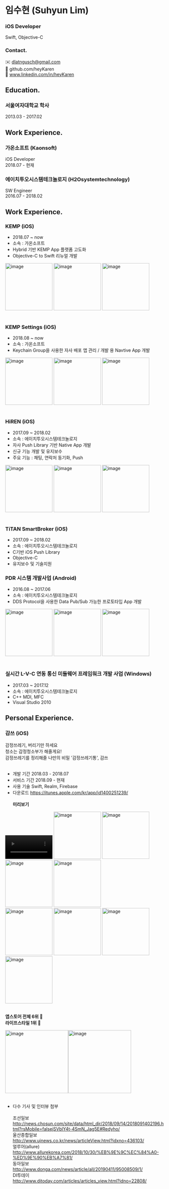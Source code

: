 #  임수현 (Suhyun Lim)
### iOS Developer 
Swift, Objective-C<br/>

### Contact.
 ✉️ dlatngusch@gmail.com<br/>
📍 github.com/heyKaren<br/>
🔗 www.linkedin.com/in/heyKaren<br/>

## Education.
### 서울여자대학교 학사<br/>
2013.03 - 2017.02<br/>

## Work Experience.
### 가온소프트 (Kaonsoft)<br/>
iOS Developer<br/>
2018.07 - 현재<br/>

### 에이치투오시스템테크놀로지 (H2Osystemtechnology)<br/>
SW Engineer<br/>
2016.07 - 2018.02<br/>

## Work Experience.
### KEMP (iOS)<br/>
- 2018.07 ~ now
- 소속 : 가온소프트
- Hybrid 기반 KEMP App 플랫폼 고도화
- Objective-C to Swift 리뉴얼 개발

<div>
<img width="150" alt="image" src="./KEMP/1.png">
<img width="150" alt="image" src="./KEMP/2.png">
<img width="150" alt="image" src="./KEMP/3.png">
</div><br/>

### KEMP Settings (iOS)<br/>
- 2018.08 ~ now
- 소속 : 가온소프트
- Keychain Group을 사용한 자사 배포 앱 관리 / 개발 용 Navtive App 개발

<div>
<img width="150" alt="image" src="./KEMPSettings/1.png">
<img width="150" alt="image" src="./KEMPSettings/2.png">
<img width="150" alt="image" src="./KEMPSettings/3.png">
</div><br/>

### HiREN (iOS)<br/>
- 2017.09 ~ 2018.02
- 소속 : 에이치투오시스템테크놀로지
- 자사 Push Library  기반 Native App 개발
- 신규 기능 개발 및 유지보수
- 주요 기능 : 채팅, 연락처 동기화, Push

<div>
<img width="150" alt="image" src="./HiREN/img_HiREN_01.png">
<img width="150" alt="image" src="./HiREN/img_HiREN_02.png">
<img width="150" alt="image" src="./HiREN/img_HiREN_03.png">
</div><br/>

### TiTAN SmartBroker (iOS)<br/>
- 2017.09 ~ 2018.02
- 소속 : 에이치투오시스템테크놀로지
- C기반 iOS Push Library
- Objective-C
- 유지보수 및 기술지원

### PDR 시스템 개발사업 (Android)<br/>
- 2016.08 ~ 2017.06
- 소속 : 에이치투오시스템테크놀로지
- DDS Protocol을 사용한 Data Pub/Sub 가능한 프로토타입 App 개발

<div>
<img width="150" alt="image" src="./DDS/img_DDS_01.png">
<img width="150" alt="image" src="./DDS/img_DDS_02.png">
<img width="150" alt="image" src="./DDS/img_DDS_03.png">
</div><br/>

### 실시간 L-V-C 연동 통신 미들웨어 프레임워크 개발 사업 (Windows)<br/>
- 2017.03 ~ 2017.12
- 소속 : 에이치투오시스템테크놀로지
- C++ MDI, MFC
- Visual Studio 2010

## Personal Experience.
### 감쓰 (iOS)<br/>
감정쓰레기, 버리기만 하세요<br/>
청소는 감정청소부가 해줄게요!<br/>
감정쓰레기를 정리해줄 나만의 비밀 '감정쓰레기통', 감쓰<br/><br/>
- 개발 기간 2018.03 - 2018.07<br/>
- 서비스 기간 2018.09 - 현재<br/>
- 사용 기술 Swift, Realm, Firebase<br/>
- 다운로드 <https://itunes.apple.com/kr/app/id1400251239/><br/><br/>
**미리보기**<br/>
<div>
<video width="150" controls="controls" autoplay="autoplay">
<source src="./emotiontrash/preview_iphonex.mp4"/>
</video>
<img width="150" alt="image" src="./emotiontrash/iphonexsm_preview_02.png">
<img width="150" alt="image" src="./emotiontrash/iphonexsm_preview_03.png">
<img width="150" alt="image" src="./emotiontrash/iphonexsm_preview_04.png">
<img width="150" alt="image" src="./emotiontrash/iphonexsm_preview_05.png">
</div>
<div>
<img width="150" alt="image" src="./emotiontrash/iphonexsm_preview_06.png">
<img width="150" alt="image" src="./emotiontrash/iphonexsm_preview_07.png">
<img width="150" alt="image" src="./emotiontrash/iphonexsm_preview_08.png">
<img width="150" alt="image" src="./emotiontrash/iphonexsm_preview_09.png">
</div><br/>

**앱스토어 전체 6위** 🥳<br/>
**라이프스타일 1위**  🥳<br/>
<div>
<img width="200" alt="image" src="./emotiontrash/img_emotiontrash_01.png"><img width="200" alt="image" src="./emotiontrash/img_emotiontrash_00.png">
</div><br/> 

- 다수 기사 및 인터뷰 첨부<br/><br/> 
조선일보 <br/>
<http://news.chosun.com/site/data/html_dir/2018/09/14/2018091402196.html?rsMobile=falsejSVblY4t-4SmN_Jag5E#Redyho/><br/>
울산종합일보 <br/> 
<http://www.ujnews.co.kr/news/articleView.html?idxno=436103/><br/>
얼루어(allure) <br/> 
<http://www.allurekorea.com/2018/10/30/%EB%9E%9C%EC%84%A0-%ED%9E%90%EB%A7%81/><br/>
동아일보 <br/> 
<http://www.donga.com/news/article/all/20190411/95008509/1/><br/>
DI투데이 <br/> 
<http://www.ditoday.com/articles/articles_view.html?idno=22808/><br/>


